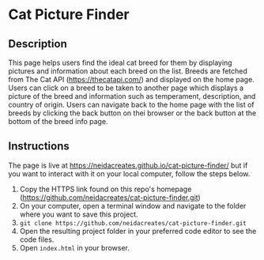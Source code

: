 # Cat Picture Finder
## Description
This page helps users find the ideal cat breed for them by displaying pictures and information about each breed on the list. Breeds are fetched from The Cat API (https://thecatapi.com/) and displayed on the home page. Users can click on a breed to be taken to another page which displays a picture of the breed and information such as temperament, description, and country of origin. Users can navigate back to the home page with the list of breeds by clicking the back button on thei browser or the back button at the bottom of the breed info page.
## Instructions
The page is live at https://neidacreates.github.io/cat-picture-finder/ but if you want to interact with it on your local computer, follow the steps below.
1. Copy the HTTPS link found on this repo's homepage (https://github.com/neidacreates/cat-picture-finder.git)
2. On your computer, open a terminal window and navigate to the folder where you want to save this project. 
3. `git clone https://github.com/neidacreates/cat-picture-finder.git`
4. Open the resulting project folder in your preferred code editor to see the code files.
5. Open `index.html` in your browser.
